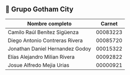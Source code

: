 
## 👥 Grupo Gotham City

| Nombre completo                            | Carnet    |
|--------------------------------------------|-----------|
| Camilo Raúl Benítez Sigüenza               | 00083223  |
| Diego Antonio Contreras Rivera             | 00085720  |
| Jonathan Daniel Hernandez Godoy            | 00015322  |
| Elías Alejandro Milian Rivera              | 00092822  |
| Josue Alfredo Mejia Urias                  | 00000921  |

